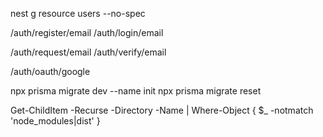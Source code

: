 nest g resource users --no-spec

/auth/register/email
/auth/login/email

/auth/request/email
/auth/verify/email

/auth/oauth/google

npx prisma migrate dev --name init
npx prisma migrate reset

Get-ChildItem -Recurse -Directory -Name | Where-Object { $\_ -notmatch 'node_modules|dist' }
